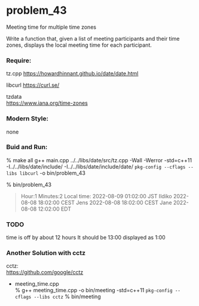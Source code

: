 problem_43
===============

Meeting time for multiple time zones

Write a function that, given a list of meeting participants and their time zones, displays the local meeting time for each participant.


### Require: 
tz.cpp
https://howardhinnant.github.io/date/date.html  

libcurl
https://curl.se/

tzdata  
https://www.iana.org/time-zones  


### Modern Style:  
none


### Buid and Run:  
% make all
g++ main.cpp ../../libs/date/src/tz.cpp  -Wall -Werror -std=c++11 -I../../libs/date/include/ -I../../libs/date/include/date/ `pkg-config --cflags --libs libcurl`   -o bin/problem_43 

% bin/problem_43  
> Hour:1
> Minutes:2
> Local time:    2022-08-09 01:02:00 JST
> Ildiko         2022-08-08 18:02:00 CEST
> Jens           2022-08-08 18:02:00 CEST
> Jane           2022-08-08 12:02:00 EDT

### TODO
time is off by about 12 hours
It should be 13:00
displayed as 1:00

### Another Solution with cctz
cctz:  
https://github.com/google/cctz  

- meeting_time.cpp  
% g++ meeting_time.cpp -o bin/meeting   -std=c++11 `pkg-config --cflags --libs cctz` 
% bin/meeting  


